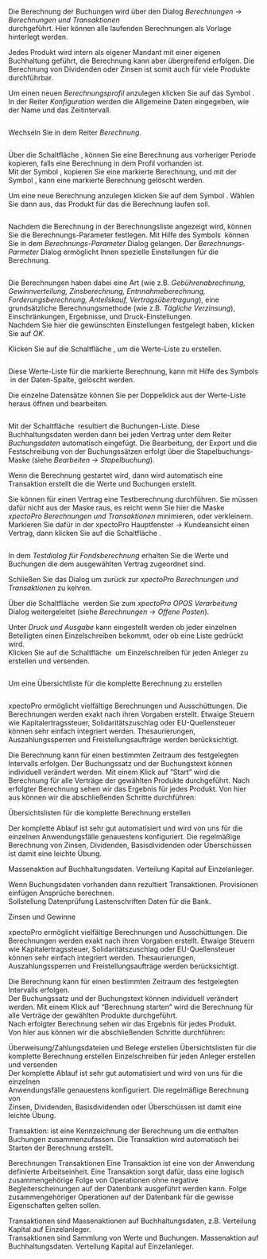 <!DOCTYPE html>
<html>
<head>
<meta charset="utf-8">
<meta name="viewport" content="width=device-width, initial-scale=1.0">
<title>400_Berechnungen_und_Transaktionen.md</title>
<link rel="stylesheet" href="https://stackedit.io/res-min/themes/base.css" />
<script type="text/javascript" src="https://cdn.mathjax.org/mathjax/latest/MathJax.js?config=TeX-AMS_HTML"></script>
</head>
<body><div class="container"><p>Die Berechnung der Buchungen wird über den Dialog <em>Berechnungen → Berechnungen und Transaktionen</em> <br>
durchgeführt. Hier können alle laufenden Berechnungen als Vorlage hinterlegt werden. </p>

<p>Jedes Produkt wird intern als eigener Mandant mit einer eigenen Buchhaltung geführt, die Berechnung kann aber übergreifend erfolgen. Die Berechnung von Dividenden oder Zinsen ist somit auch für viele Produkte  durchführbar.</p>

<p>Um einen neuen <em>Berechnungsprofil</em> anzulegen klicken Sie auf das Symbol <img src="http://xpecto.github.io/docs/img/img_1441197553235.png" alt="" title="">. <br>
In der Reiter <em>Konfiguration</em> werden die Allgemeine Daten eingegeben, wie der Name und das Zeitintervall.</p>

<p><img src="http://xpecto.github.io/docs/img/img_1441196703230.png" alt="" title=""></p>

<p>Wechseln Sie in dem Reiter <em>Berechnung</em>. </p>

<p><img src="http://xpecto.github.io/docs/img/img_1441198492709.png" alt="" title=""></p>

<p>Über die Schaltfläche <img src="http://xpecto.github.io/docs/img/img_1441197372050.png" alt="" title="">, können Sie eine Berechnung aus vorheriger Periode kopieren, falls eine Berechnung in dem Profil vorhanden ist. <br>
Mit der Symbol <img src="http://xpecto.github.io/docs/img/img_1441197398657.png" alt="" title="">, kopieren Sie eine markierte Berechnung, und mit der Symbol <img src="http://xpecto.github.io/docs/img/img_1441197418881.png" alt="" title="">, kann eine markierte Berechnung gelöscht werden.</p>

<p>Um eine neue Berechnung anzulegen klicken Sie auf dem Symbol <img src="http://xpecto.github.io/docs/img/img_1441108798517.png" alt="" title="">. Wählen Sie dann  aus, das Produkt für das die Berechnung laufen soll.</p>

<p><img src="http://xpecto.github.io/docs/img/img_1441198576702.png" alt="" title=""></p>

<p>Nachdem die Berechnung in der Berechnungsliste angezeigt wird, können Sie die Berechnungs-Parameter festlegen. Mit Hilfe des Symbols <img src="http://xpecto.github.io/docs/img/img_1441188262764.png" alt="" title=""> können Sie in dem <em>Berechnungs-Parameter</em> Dialog gelangen. Der <em>Berechnungs-Parmeter</em> Dialog ermöglicht Ihnen spezielle Einstellungen für die Berechnung. </p>

<p><img src="http://xpecto.github.io/docs/img/img_1441198751659.png" alt="" title=""></p>

<p>Die Berechnungen haben dabei eine Art (wie z.B. <em>Gebührenabrechnung, Gewinnverteilung, Zinsberechnung, Entnnahmeberechnung, Forderungsberechnung, Anteilskauf, Vertragsübertragung</em>), eine grundsätzliche Berechnungsmethode (wie z.B. <em>Tägliche Verzinsung</em>), Einschränkungen, Ergebnisse,  und Druck-Einstellungen.  <br>
Nachdem Sie hier die gewünschten Einstellungen festgelegt haben,  klicken Sie auf <em>OK</em>.</p>

<p>Klicken Sie auf die Schaltfläche <img src="http://xpecto.github.io/docs/img/img_1441121273470.png" alt="" title="">, um die Werte-Liste zu erstellen. </p>

<p><img src="http://xpecto.github.io/docs/img/img_1441199916775.png" alt="" title=""></p>

<p>Diese Werte-Liste für die markierte Berechnung, kann mit Hilfe des Symbols <img src="http://xpecto.github.io/docs/img/img_1441197139978.png" alt="" title=""> in der Daten-Spalte, gelöscht werden.</p>

<p>Die einzelne Datensätze können Sie per Doppelklick aus der Werte-Liste heraus öffnen und bearbeiten. </p>

<p><img src="http://xpecto.github.io/docs/img/img_1441204665555.png" alt="" title=""></p>

<p>Mit der Schaltfläche <img src="http://xpecto.github.io/docs/img/img_1441187895311.png" alt="" title=""> resultiert die Buchungen-Liste. Diese Buchhaltungsdaten werden dann bei jeden Vertrag unter dem Reiter <em>Buchungsdaten</em> automatisch eingefügt. Die Bearbeitung, der Export und die Festschreibung von der Buchungssätzen erfolgt über die Stapelbuchungs-Maske (siehe <em>Bearbeiten → Stapelbuchung</em>).</p>

<p>Wenn die Berechnung gestartet wird, dann wird automatisch eine Transaktion erstellt die die Werte und Buchungen erstellt. </p>

<p>Sie können für einen Vertrag eine Testberechnung durchführen. Sie müssen dafür nicht aus der Maske raus, es reicht wenn Sie hier die Maske <em>xpectoPro Berechnungen und Transaktionen</em> minimieren, oder verkleinern.  <br>
Markieren Sie dafür in der xpectoPro Hauptfenster → Kundeansicht einen Vertrag, dann klicken Sie auf die Schaltfläche <img src="http://xpecto.github.io/docs/img/img_1441205184520.png" alt="" title="">. </p>

<p><img src="http://xpecto.github.io/docs/img/img_1441199681398.png" alt="" title=""></p>

<p>In dem <em>Testdialog für Fondsberechnung</em> erhalten Sie die Werte und Buchungen die dem ausgewählten Vertrag zugeordnet sind. </p>

<p>Schließen Sie das Dialog um zurück zur <em>xpectoPro Berechnungen und Transaktionen</em> zu kehren.</p>

<p>Über die Schaltfläche <img src="http://xpecto.github.io/docs/img/img_1441187959011.png" alt="" title="">  werden Sie zum  <em>xpectoPro OPOS Verarbeitung</em> Dialog weitergeleitet (siehe <em>Berechnungen → Offene Posten</em>). </p>

<p>Unter <em>Druck und Ausgabe</em> kann eingestellt werden ob jeder einzelnen Beteiligten einen Einzelschreiben bekommt, oder ob eine Liste gedrückt wird. <br>
Klicken Sie auf die Schaltfläche <img src="http://xpecto.github.io/docs/img/img_1441187997984.png" alt="" title=""> um Einzelschreiben für jeden Anleger zu erstellen und versenden.</p>

<p><img src="http://xpecto.github.io/docs/img/img_1441360646363.png" alt="" title=""></p>

<p>Um eine Übersichtliste für die komplette Berechnung zu erstellen <br>
<img src="http://xpecto.github.io/docs/img/img_1441188040541.png" alt="" title=""></p>

<p><img src="http://xpecto.github.io/docs/img/img_1441360701050.png" alt="" title=""></p>

<p>xpectoPro ermöglicht vielfältige Berechnungen und Ausschüttungen. Die Berechnungen werden exakt nach ihren Vorgaben erstellt. Etwaige Steuern wie Kapitalertragssteuer, Solidaritätszuschlag oder EU-Quellensteuer können sehr einfach integriert werden. Thesaurierungen, Auszahlungssperren und Freistellungsaufträge werden berücksichtigt.</p>

<p>Die Berechnung kann für einen bestimmten Zeitraum des festgelegten Intervalls erfolgen. Der Buchungssatz und der Buchungstext können individuell verändert werden. Mit einem Klick auf “Start” wird die Berechnung für alle Verträge der gewählten Produkte durchgeführt. Nach erfolgter Berechnung sehen wir das Ergebnis für jedes Produkt. Von hier aus können wir die abschließenden Schritte durchführen:</p>

<p>Übersichtslisten für die komplette Berechnung erstellen </p>

<p>Der komplette Ablauf ist sehr gut automatisiert und wird von uns für die einzelnen Anwendungsfälle genauestens konfiguriert. Die regelmäßige Berechnung von Zinsen, Dividenden, Basisdividenden oder Überschüssen ist damit eine leichte Übung.</p>

<p>Massenaktion auf Buchhaltungsdaten. Verteilung Kapital auf Einzelanleger.</p>

<p>Wenn Buchungsdaten vorhanden dann rezultiert Transaktionen. Provisionen einfügen Ansprüche berechnen. <br>
Sollstellung Datenprüfung Lastenschriften Daten für die Bank.</p>

<p>Zinsen und Gewinne</p>

<p>xpectoPro ermöglicht vielfältige Berechnungen und Ausschüttungen. Die Berechnungen werden exakt nach ihren Vorgaben erstellt. Etwaige Steuern wie Kapitalertragssteuer, Solidaritätszuschlag oder EU-Quellensteuer können sehr einfach integriert werden. Thesaurierungen, Auszahlungssperren und Freistellungsaufträge werden berücksichtigt.</p>

<p>Die Berechnung kann für einen bestimmten Zeitraum des festgelegten Intervalls erfolgen. <br>
Der Buchungssatz und der Buchungstext können individuell verändert werden. Mit einem Klick auf “Berechnung starten” wird die Berechnung für alle Verträge der gewählten Produkte durchgeführt. <br>
Nach erfolgter Berechnung sehen wir das Ergebnis für jedes Produkt. <br>
Von hier aus können wir die abschließenden Schritte durchführen:</p>

<p>Überweisung/Zahlungsdateien und Belege erstellen Übersichtslisten für die komplette Berechnung erstellen Einzelschreiben für jeden Anleger erstellen und versenden <br>
Der komplette Ablauf ist sehr gut automatisiert und wird von uns für die einzelnen <br>
Anwendungsfälle genauestens konfiguriert. Die regelmäßige Berechnung von <br>
Zinsen, Dividenden, Basisdividenden oder Überschüssen ist damit eine leichte Übung.</p>

<p>Transaktion: ist eine Kennzeichnung der Berechnung um die enthalten Buchungen zusammenzufassen. Die Transaktion wird automatisch bei Starten der Berechnung erstellt.</p>

<p>Berechnungen Transaktionen Eine Transaktion ist eine von der Anwendung definierte Arbeitseinheit. Eine Transaktion sorgt dafür, dass eine logisch zusammengehörige Folge von Operationen ohne negative Begleiterscheinungen auf der Datenbank ausgeführt werden kann. Folge zusammengehöriger Operationen  auf der Datenbank für die gewisse Eigenschaften gelten sollen.</p>

<p>Transaktionen sind Massenaktionen auf Buchhaltungsdaten, z.B. Verteilung Kapital auf Einzelanleger. <br>
Transaktionen sind Sammlung von Werte und Buchungen. Massenaktion auf Buchhaltungsdaten. Verteilung Kapital auf Einzelanleger. </p></div></body>
</html>